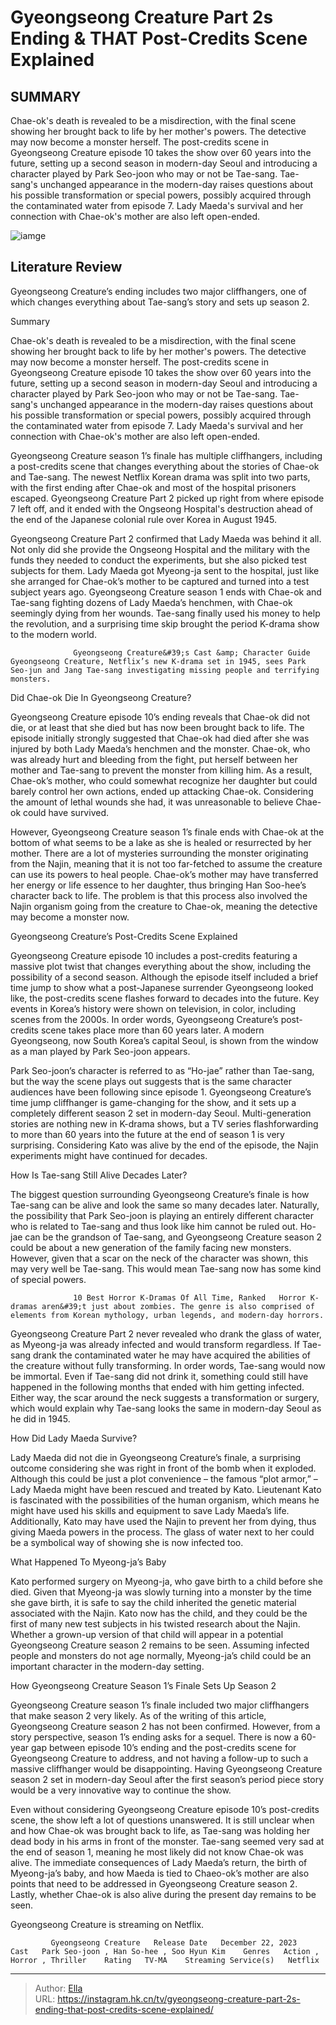 # Gyeongseong Creature Part 2s Ending &amp; THAT Post-Credits Scene Explained


## SUMMARY 



  Chae-ok&#39;s death is revealed to be a misdirection, with the final scene showing her brought back to life by her mother&#39;s powers. The detective may now become a monster herself.   The post-credits scene in Gyeongseong Creature episode 10 takes the show over 60 years into the future, setting up a second season in modern-day Seoul and introducing a character played by Park Seo-joon who may or not be Tae-sang.   Tae-sang&#39;s unchanged appearance in the modern-day raises questions about his possible transformation or special powers, possibly acquired through the contaminated water from episode 7. Lady Maeda&#39;s survival and her connection with Chae-ok&#39;s mother are also left open-ended.  

![iamge](https://static1.srcdn.com/wordpress/wp-content/uploads/2024/01/gyeongseong-creature-part-2-s-ending-that-post-credits-scene-explained.jpg)

## Literature Review
Gyeongseong Creature’s ending includes two major cliffhangers, one of which changes everything about Tae-sang’s story and sets up season 2.





Summary

  Chae-ok&#39;s death is revealed to be a misdirection, with the final scene showing her brought back to life by her mother&#39;s powers. The detective may now become a monster herself.   The post-credits scene in Gyeongseong Creature episode 10 takes the show over 60 years into the future, setting up a second season in modern-day Seoul and introducing a character played by Park Seo-joon who may or not be Tae-sang.   Tae-sang&#39;s unchanged appearance in the modern-day raises questions about his possible transformation or special powers, possibly acquired through the contaminated water from episode 7. Lady Maeda&#39;s survival and her connection with Chae-ok&#39;s mother are also left open-ended.  







Gyeongseong Creature season 1’s finale has multiple cliffhangers, including a post-credits scene that changes everything about the stories of Chae-ok and Tae-sang. The newest Netflix Korean drama was split into two parts, with the first ending after Chae-ok and most of the hospital prisoners escaped. Gyeongseong Creature Part 2 picked up right from where episode 7 left off, and it ended with the Ongseong Hospital&#39;s destruction ahead of the end of the Japanese colonial rule over Korea in August 1945.

Gyeongseong Creature Part 2 confirmed that Lady Maeda was behind it all. Not only did she provide the Ongseong Hospital and the military with the funds they needed to conduct the experiments, but she also picked test subjects for them. Lady Maeda got Myeong-ja sent to the hospital, just like she arranged for Chae-ok’s mother to be captured and turned into a test subject years ago. Gyeongseong Creature season 1 ends with Chae-ok and Tae-sang fighting dozens of Lady Maeda’s henchmen, with Chae-ok seemingly dying from her wounds. Tae-sang finally used his money to help the revolution, and a surprising time skip brought the period K-drama show to the modern world.




                  Gyeongseong Creature&#39;s Cast &amp; Character Guide   Gyeongseong Creature, Netflix’s new K-drama set in 1945, sees Park Seo-jun and Jang Tae-sang investigating missing people and terrifying monsters.    


 Did Chae-ok Die In Gyeongseong Creature? 
         

Gyeongseong Creature episode 10’s ending reveals that Chae-ok did not die, or at least that she died but has now been brought back to life. The episode initially strongly suggested that Chae-ok had died after she was injured by both Lady Maeda’s henchmen and the monster. Chae-ok, who was already hurt and bleeding from the fight, put herself between her mother and Tae-sang to prevent the monster from killing him. As a result, Chae-ok’s mother, who could somewhat recognize her daughter but could barely control her own actions, ended up attacking Chae-ok. Considering the amount of lethal wounds she had, it was unreasonable to believe Chae-ok could have survived.




However, Gyeongseong Creature season 1’s finale ends with Chae-ok at the bottom of what seems to be a lake as she is healed or resurrected by her mother. There are a lot of mysteries surrounding the monster originating from the Najin, meaning that it is not too far-fetched to assume the creature can use its powers to heal people. Chae-ok’s mother may have transferred her energy or life essence to her daughter, thus bringing Han Soo-hee’s character back to life. The problem is that this process also involved the Najin organism going from the creature to Chae-ok, meaning the detective may become a monster now.



 Gyeongseong Creature’s Post-Credits Scene Explained 
          

Gyeongseong Creature episode 10 includes a post-credits featuring a massive plot twist that changes everything about the show, including the possibility of a second season. Although the episode itself included a brief time jump to show what a post-Japanese surrender Gyeongseong looked like, the post-credits scene flashes forward to decades into the future. Key events in Korea’s history were shown on television, in color, including scenes from the 2000s. In order words, Gyeongseong Creature’s post-credits scene takes place more than 60 years later. A modern Gyeongseong, now South Korea’s capital Seoul, is shown from the window as a man played by Park Seo-joon appears.




Park Seo-joon’s character is referred to as “Ho-jae” rather than Tae-sang, but the way the scene plays out suggests that is the same character audiences have been following since episode 1. Gyeongseong Creature’s time jump cliffhanger is game-changing for the show, and it sets up a completely different season 2 set in modern-day Seoul. Multi-generation stories are nothing new in K-drama shows, but a TV series flashforwarding to more than 60 years into the future at the end of season 1 is very surprising. Considering Kato was alive by the end of the episode, the Najin experiments might have continued for decades.



 How Is Tae-sang Still Alive Decades Later? 
          

The biggest question surrounding Gyeongseong Creature’s finale is how Tae-sang can be alive and look the same so many decades later. Naturally, the possibility that Park Seo-joon is playing an entirely different character who is related to Tae-sang and thus look like him cannot be ruled out. Ho-jae can be the grandson of Tae-sang, and Gyeongseong Creature season 2 could be about a new generation of the family facing new monsters. However, given that a scar on the neck of the character was shown, this may very well be Tae-sang. This would mean Tae-sang now has some kind of special powers.




                  10 Best Horror K-Dramas Of All Time, Ranked   Horror K-dramas aren&#39;t just about zombies. The genre is also comprised of elements from Korean mythology, urban legends, and modern-day horrors.    

Gyeongseong Creature Part 2 never revealed who drank the glass of water, as Myeong-ja was already infected and would transform regardless. If Tae-sang drank the contaminated water he may have acquired the abilities of the creature without fully transforming. In order words, Tae-sang would now be immortal. Even if Tae-sang did not drink it, something could still have happened in the following months that ended with him getting infected. Either way, the scar around the neck suggests a transformation or surgery, which would explain why Tae-sang looks the same in modern-day Seoul as he did in 1945.



 How Did Lady Maeda Survive? 
          




Lady Maeda did not die in Gyeongseong Creature’s finale, a surprising outcome considering she was right in front of the bomb when it exploded. Although this could be just a plot convenience – the famous “plot armor,” – Lady Maeda might have been rescued and treated by Kato. Lieutenant Kato is fascinated with the possibilities of the human organism, which means he might have used his skills and equipment to save Lady Maeda’s life. Additionally, Kato may have used the Najin to prevent her from dying, thus giving Maeda powers in the process. The glass of water next to her could be a symbolical way of showing she is now infected too.



 What Happened To Myeong-ja’s Baby 
          

Kato performed surgery on Myeong-ja, who gave birth to a child before she died. Given that Myeong-ja was slowly turning into a monster by the time she gave birth, it is safe to say the child inherited the genetic material associated with the Najin. Kato now has the child, and they could be the first of many new test subjects in his twisted research about the Najin. Whether a grown-up version of that child will appear in a potential Gyeongseong Creature season 2 remains to be seen. Assuming infected people and monsters do not age normally, Myeong-ja’s child could be an important character in the modern-day setting.






 How Gyeongseong Creature Season 1’s Finale Sets Up Season 2 
          

Gyeongseong Creature season 1’s finale included two major cliffhangers that make season 2 very likely. As of the writing of this article, Gyeongseong Creature season 2 has not been confirmed. However, from a story perspective, season 1’s ending asks for a sequel. There is now a 60-year gap between episode 10’s ending and the post-credits scene for Gyeongseong Creature to address, and not having a follow-up to such a massive cliffhanger would be disappointing. Having Gyeongseong Creature season 2 set in modern-day Seoul after the first season’s period piece story would be a very innovative way to continue the show.

Even without considering Gyeongseong Creature episode 10’s post-credits scene, the show left a lot of questions unanswered. It is still unclear when and how Chae-ok was brought back to life, as Tae-sang was holding her dead body in his arms in front of the monster. Tae-sang seemed very sad at the end of season 1, meaning he most likely did not know Chae-ok was alive. The immediate consequences of Lady Maeda’s return, the birth of Myeong-ja’s baby, and how Maeda is tied to Chaeo-ok’s mother are also points that need to be addressed in Gyeongseong Creature season 2. Lastly, whether Chae-ok is also alive during the present day remains to be seen.






Gyeongseong Creature is streaming on Netflix.




             Gyeongseong Creature   Release Date   December 22, 2023    Cast   Park Seo-joon , Han So-hee , Soo Hyun Kim    Genres   Action , Horror , Thriller    Rating   TV-MA    Streaming Service(s)   Netflix       


---

> Author: [Ella](https://instagram.hk.cn/)  
> URL: https://instagram.hk.cn/tv/gyeongseong-creature-part-2s-ending-that-post-credits-scene-explained/  

